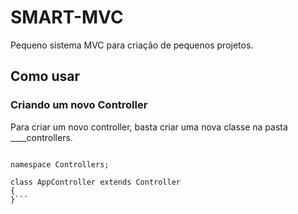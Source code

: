 # SMART-MVC

Pequeno sistema MVC para criação de pequenos projetos.

## Como usar

### Criando um novo Controller

Para criar um novo controller, basta criar uma nova classe na pasta ____controllers.

```<?php

namespace Controllers;

class AppController extends Controller
{
}```
